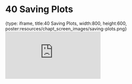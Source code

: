 # 40 Saving Plots
 
{type: iframe, title:40 Saving Plots, width:800, height:600, poster:resources/chapt_screen_images/saving-plots.png}
![](https://datatrail-jhu.github.io/DataTrail_ReOrg/no_toc/saving-plots.html)
 

 
